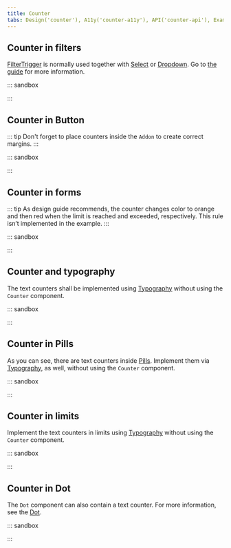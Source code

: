 ```yaml
---
title: Counter
tabs: Design('counter'), A11y('counter-a11y'), API('counter-api'), Example('counter-code'), Changelog('counter-changelog')
---
```


## Counter in filters
[FilterTrigger](/components/filter-trigger/filter-trigger) is normally used together with [Select](/components/select/select) or [Dropdown](/components/dropdown/dropdown). Go to [the guide](/components/filter-trigger/filter-trigger) for more information.

::: sandbox

<script lang="tsx">
import React from 'react';
import Counter, { AnimatedNumber } from '@semcore/ui/counter';
import { FilterTrigger } from '@semcore/ui/base-trigger';

const Demo = () => (
  <FilterTrigger>
    <FilterTrigger.Text>Link to website</FilterTrigger.Text>
    <FilterTrigger.Addon>
      <Counter theme='light-blue'>
        <AnimatedNumber value={500} delay={1000} formatValue={(x) => Math.round(x).toString()} />
      </Counter>
    </FilterTrigger.Addon>
  </FilterTrigger>
);
</script>

:::

## Counter in Button

::: tip
Don't forget to place counters inside the `Addon` to create correct margins.
:::

::: sandbox

<script lang="tsx">
import React from 'react';
import Counter from '@semcore/ui/counter';
import Button from '@semcore/ui/button';
import SettingsM from '@semcore/ui/icon/Settings/m';

const Demo = () => (
  <>
    <Button mr={4}>
      <Button.Addon>
        <SettingsM />
      </Button.Addon>
      <Button.Text>Manage columns</Button.Text>
      <Button.Addon>
        <Counter>23</Counter>
      </Button.Addon>
    </Button>
    <Button use='primary'>
      <Button.Addon>
        <SettingsM />
      </Button.Addon>
      <Button.Text>Manage columns</Button.Text>
      <Button.Addon>
        <Counter theme='white'>23</Counter>
      </Button.Addon>
    </Button>
  </>
);
</script>

:::

## Counter in forms

::: tip
As design guide recommends, the counter changes color to orange and then red when the limit is reached and exceeded, respectively. This rule isn’t implemented in the example.
:::

::: sandbox

<script lang="tsx">
import React from 'react';
import { Flex } from '@semcore/ui/flex-box';
import { Text } from '@semcore/ui/typography';
import Textarea from '@semcore/ui/textarea';
import Counter from '@semcore/ui/counter';
import { ScreenReaderOnly } from '@semcore/ui/utils/lib/ScreenReaderOnly';

const Demo = () => (
  <Flex direction='column' w={350}>
    <Flex mb={2} justifyContent='space-between'>
      <Text size={200} tag='label' htmlFor='limited-text-field'>
        Label <ScreenReaderOnly>characters limit</ScreenReaderOnly>
        <Counter ml={1}>
          {0}
          <ScreenReaderOnly>characters</ScreenReaderOnly>
          <span aria-hidden='true'>/</span>
          <ScreenReaderOnly>of</ScreenReaderOnly>
          {150}
          <ScreenReaderOnly>maximum</ScreenReaderOnly>
        </Counter>
      </Text>
      <Text size={200} color='gray70' id='limited-text-field'>
        optional
      </Text>
    </Flex>
    <Textarea placeholder='Placeholder' />
  </Flex>
);
</script>

:::

## Counter and typography

The text counters shall be implemented using [Typography](/style/typography/typography) without using the `Counter` component.

::: sandbox

<script lang="tsx">
import React from 'react';
import { Text } from '@semcore/ui/typography';

const Demo = () => (
  <>
    <Text size={300}>
      Lorem ipsum <Text color='gray60'>12,457</Text>
    </Text>
    <br />
    <Text size={300}>
      Dolor sit amet: <Text color='gray60'>149</Text>
    </Text>
  </>
);
</script>

:::

## Counter in Pills

As you can see, there are text counters inside [Pills](/components/pills/pills). Implement them via [Typography](/style/typography/typography), as well, without using the `Counter` component.

::: sandbox

<script lang="tsx">
import React from 'react';
import Pills from '@semcore/ui/pills';
import { Text } from '@semcore/ui/typography';

const Demo = () => (
  <Pills defaultValue='all'>
    <Pills.Item value='all'>
      <Pills.Item.Text>All</Pills.Item.Text>
      <Pills.Item.Addon>
        <Text color='gray60'>1,259</Text>
      </Pills.Item.Addon>
    </Pills.Item>
    <Pills.Item value='follow'>
      <Pills.Item.Text>Follow</Pills.Item.Text>
      <Pills.Item.Addon>
        <Text color='gray60'>557</Text>
      </Pills.Item.Addon>
    </Pills.Item>
    <Pills.Item value='not-follow'>
      <Pills.Item.Text>Not Follow</Pills.Item.Text>
      <Pills.Item.Addon>
        <Text color='gray60'>736</Text>
      </Pills.Item.Addon>
    </Pills.Item>
  </Pills>
);
</script>

:::

## Counter in limits

Implement the text counters in limits using [Typography](/style/typography/typography) without using the `Counter` component.

::: sandbox

<script lang="tsx">
import React from 'react';
import { Text } from '@semcore/ui/typography';
import { Flex } from '@semcore/ui/flex-box';
import ProgressBar from '@semcore/ui/progress-bar';
import WarningM from '@semcore/ui/icon/Warning/m';

const Demo = () => (
  <Flex direction='column' w={350}>
    <Flex mb={1} justifyContent='space-between'>
      <Text size={100}>SEO Ideas Units</Text>
      <Flex alignItems='center'>
        <WarningM color='orange' />
        <Text size={100} ml={1} bold>
          10<Text color='gray60'>/10</Text>
        </Text>
      </Flex>
    </Flex>
    <ProgressBar theme='orange' size='s' />
  </Flex>
);
</script>

:::

## Counter in Dot

The `Dot` component can also contain a text counter. For more information, see the [Dot](/components/dot/dot).

::: sandbox

<script lang="tsx">
import React from 'react';
import Button from '@semcore/ui/button';
import NotificationM from '@semcore/ui/icon/Notification/m';
import Dot from '@semcore/ui/dot';
import { AnimatedNumber } from '@semcore/ui/counter';

const Demo = () => (
  <Button aria-label='Open notifications'>
    <Button.Addon>
      <NotificationM />
      <Dot up aria-labelledby='notifications-counter'>
        <AnimatedNumber
          id='notifications-counter'
          aria-label='You have 18 unread notifications'
          initValue={10}
          value={18}
          duration={1000}
          delay={500}
          formatValue={(x) => Math.round(x).toString()}
        />
      </Dot>
    </Button.Addon>
  </Button>
);
</script>

:::

